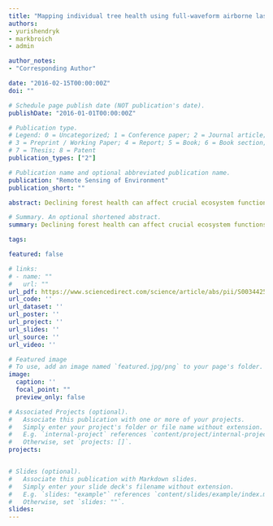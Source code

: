 ```yaml
---
title: "Mapping individual tree health using full-waveform airborne laser scans and imaging spectroscopy: A case study for a floodplain eucalypt forest"
authors:
- yurishendryk
- markbroich
- admin

author_notes:
- "Corresponding Author"

date: "2016-02-15T00:00:00Z"
doi: ""

# Schedule page publish date (NOT publication's date).
publishDate: "2016-01-01T00:00:00Z"

# Publication type.
# Legend: 0 = Uncategorized; 1 = Conference paper; 2 = Journal article;
# 3 = Preprint / Working Paper; 4 = Report; 5 = Book; 6 = Book section;
# 7 = Thesis; 8 = Patent
publication_types: ["2"]

# Publication name and optional abbreviated publication name.
publication: "Remote Sensing of Environment"
publication_short: ""

abstract: Declining forest health can affect crucial ecosystem functions, such as carbon storage in biomass and soils, the regulation of water regimes, the modulation of regional climate and conservation of biodiversity. Airborne laser scanning (ALS) and imaging spectroscopy (IS) are two potentially complementary remote sensing technologies capable of characterizing and monitoring regional forest health. However, the combined use of ALS and IS data to classify the health of individual trees has not yet been assessed. In this study we propose a new approach utilizing ALS and IS combined to characterize the health of individual trees. Firstly, we applied a recently developed bottom-up individual tree delineation algorithm across a structurally complex floodplain eucalypt forest that has experienced episodes of severe dieback over the past six decades. We further calculated ALS and IS indices for delineated tree crowns and used them as predictor variables in machine learning models. We trained and evaluated an object-oriented random forest classifier against field-measured tree crown dieback and transparency ratios, as indicators of eucalypt tree health and crown density, respectively. Our results showed that dieback levels of individual trees can be classified using ALS and IS with an overall accuracy of 81% and a kappa score of 0.66, while the classification of tree crown transparency levels had an overall accuracy of 70% and a kappa score of 0.5. Returned pulse width, intensity and density related ALS indices were the most important predictors in the tree health classification, as they accounted for > 40% of the variance in the data. At the forest level in terms of dieback, 81.5% of correctly delineated trees were classified as healthy, 12.3% as declining and 6.2% as dying or dead. Dieback occurred primarily in areas that were flooded < 5% of the time, as quantified by Landsat derived flooding frequency (1986–2011). Our results provide a novel application of ALS and IS to accurately classify the health of individual trees in a structurally complex eucalypt forest, enabling us to prioritize areas for forest health promotion and conservation of biodiversity.

# Summary. An optional shortened abstract.
summary: Declining forest health can affect crucial ecosystem functions, such as carbon storage in biomass and soils, the regulation of water regimes, the modulation of regional climate and conservation of biodiversity. Airborne laser scanning (ALS) and imaging spectroscopy (IS) are two potentially complementary remote sensing technologies capable of characterizing and monitoring regional forest health.

tags:

featured: false

# links:
# - name: ""
#   url: ""
url_pdf: https://www.sciencedirect.com/science/article/abs/pii/S0034425716303868
url_code: ''
url_dataset: ''
url_poster: ''
url_project: ''
url_slides: ''
url_source: ''
url_video: ''

# Featured image
# To use, add an image named `featured.jpg/png` to your page's folder. 
image:
  caption: ''
  focal_point: ""
  preview_only: false

# Associated Projects (optional).
#   Associate this publication with one or more of your projects.
#   Simply enter your project's folder or file name without extension.
#   E.g. `internal-project` references `content/project/internal-project/index.md`.
#   Otherwise, set `projects: []`.
projects: 


# Slides (optional).
#   Associate this publication with Markdown slides.
#   Simply enter your slide deck's filename without extension.
#   E.g. `slides: "example"` references `content/slides/example/index.md`.
#   Otherwise, set `slides: ""`.
slides:
---
```



